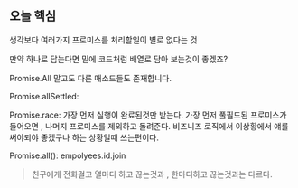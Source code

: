 ## 오늘 핵심
생각보다 여러가지 프로미스를 처리할일이 별로 없다는 것

만약 하나로 답는다면 밑에 코드처럼 배열로 담아 보는것이 좋겠죠?

Promise.All 말고도 다른 매소드들도 존재합니다.

Promise.allSettled: 

Promise.race: 가장 먼저 실행이 완료된것만 받는다. 가장 먼저 풀필드된 프로미스가 들어오면 , 나머지 프로미스를 제외하고 돌려준다. 비즈니즈 로직에서 이상황에서 얘를 써야되야 좋겠구나 하는 상황일때 쓰는편이다.

Promise.all(): 
empolyees.id.join
> 친구에게 전화걸고 열마디 하고 끊는것과  ,  한마디하고 끊는것과는 다르다.